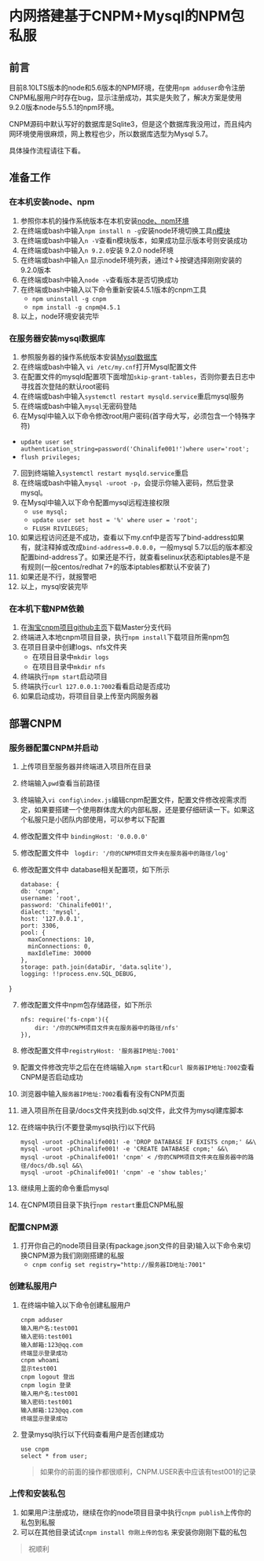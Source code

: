 # 内网搭建基于CNPM+Mysql的NPM包私服
## 前言
目前8.10LTS版本的node和5.6版本的NPM环境，在使用`npm adduser`命令注册CNPM私服用户时存在bug，显示注册成功，其实是失败了，解决方案是使用9.2.0版本node与5.5.1的npm环境。  

CNPM源码中默认写好的数据库是Sqlite3，但是这个数据库我没用过，而且纯内网环境使用很麻烦，网上教程也少，所以数据库选型为Mysql 5.7。  

具体操作流程请往下看。


## 准备工作 
### 在本机安装node、npm
1. 参照你本机的操作系统版本在本机安装[node、npm环境]
2. 在终端或bash中输入`npm install n -g`安装node环境切换工具[n模块]
3. 在终端或bash中输入`n -V`查看n模块版本，如果成功显示版本号则安装成功
4. 在终端或bash中输入`n 9.2.0`安装 9.2.0 node环境
5. 在终端或bash中输入`n` 显示node环境列表，通过↑↓按键选择刚刚安装的9.2.0版本
6. 在终端或bash中输入`node -v`查看版本是否切换成功
7. 在终端或bash中输入以下命令重新安装4.5.1版本的cnpm工具  
	* `npm uninstall -g cnpm`
	* `npm install -g cnpm@4.5.1`  
8. 以上，node环境安装完毕  
 
### 在服务器安装mysql数据库
1. 参照服务器的操作系统版本安装[Mysql数据库]
2. 在终端或bash中输入 `vi /etc/my.cnf`打开Mysql配置文件  
3. 在配置文件的mysqld配置项下面增加`skip-grant-tables`，否则你要去日志中寻找首次登陆的默认root密码
4. 在终端或bash中输入`systemctl restart mysqld.service`重启mysql服务
5. 在终端或bash中输入`mysql`无密码登陆
6. 在Mysql中输入以下命令修改root用户密码(首字母大写，必须包含一个特殊字符)
  * `update user set authentication_string=password('Chinalife001!')where user='root';`
  * `flush privileges;` 
7. 回到终端输入`systemctl restart mysqld.service`重启
8.  在终端或bash中输入`mysql -uroot -p`，会提示你输入密码，然后登录mysql。
9. 在Mysql中输入以下命令配置mysql远程连接权限
	* `use mysql;`
	* `update user set host = '%' where user = 'root';`
	* `FLUSH RIVILEGES;`
10. 如果远程访问还是不成功，查看以下my.cnf中是否写了bind-address如果有，就注释掉或改成`bind-address=0.0.0.0`，一般mysql 5.7以后的版本都没配置bind-address了。如果还是不行，就查看selinux状态和iptables是不是有规则(一般centos/redhat 7+的版本iptables都默认不安装了)
11. 如果还是不行，就报警吧
12. 以上，mysql安装完毕  

### 在本机下载NPM依赖
1. 在[淘宝cnpm项目github主页]下载Master分支代码
2. 终端进入本地cnpm项目目录，执行`npm install`下载项目所需npm包
3. 在项目目录中创建logs、nfs文件夹
	* 在项目目录中`mkdir logs`
	* 在项目目录中`mkdir nfs`
4. 终端执行`npm start`启动项目
5. 终端执行`curl 127.0.0.1:7002`看看启动是否成功
6. 如果启动成功，将项目目录上传至内网服务器

## 部署CNPM

### 服务器配置CNPM并启动
1. 上传项目至服务器并终端进入项目所在目录
2. 终端输入`pwd`查看当前路径
3. 终端输入`vi config\index.js`编辑cnpm配置文件，配置文件修改视需求而定，如果要搭建一个使用群体庞大的内部私服，还是要仔细研读一下。如果这个私服只是小团队内部使用，可以参考以下配置
4. 修改配置文件中 `bindingHost: '0.0.0.0'`
5. 修改配置文件中 ` logdir: '/你的CNPM项目文件夹在服务器中的路径/log'`  
6. 修改配置文件中 database相关配置项，如下所示
  	
	```
	database: {
    db: 'cnpm',
    username: 'root',
    password: 'Chinalife001!',
    dialect: 'mysql',
    host: '127.0.0.1',
    port: 3306,
    pool: {
      maxConnections: 10,
      minConnections: 0,
      maxIdleTime: 30000
    },
    storage: path.join(dataDir, 'data.sqlite'),
    logging: !!process.env.SQL_DEBUG,
  }  
  
  
7. 修改配置文件中npm包存储路径，如下所示

	```
	nfs: require('fs-cnpm')({
    	dir: '/你的CNPM项目文件夹在服务器中的路径/nfs'
  	}),
	```
	
8. 修改配置文件中`registryHost: '服务器IP地址:7001'`  
9. 配置文件修改完毕之后在在终端输入`npm start`和`curl 服务器IP地址:7002`查看CNPM是否启动成功
10. 浏览器中输入`服务器IP地址:7002`看看有没有CNPM页面
11. 进入项目所在目录/docs文件夹找到db.sql文件，此文件为mysql建库脚本
12. 在终端中执行(不要登录mysql执行)以下代码
	
	```
	mysql -uroot -pChinalife001! -e 'DROP DATABASE IF EXISTS cnpm;' &&\
	mysql -uroot -pChinalife001! -e 'CREATE DATABASE cnpm;' &&\
	mysql -uroot -pChinalife001! 'cnpm' < /你的CNPM项目文件夹在服务器中的路径/docs/db.sql &&\
	mysql -uroot -pChinalife001! 'cnpm' -e 'show tables;'
	```
13. 继续用上面的命令重启mysql
14. 在CNPM项目目录下执行`npm restart`重启CNPM私服

### 配置CNPM源

1. 打开你自己的node项目目录(有package.json文件的目录)输入以下命令来切换CNPM源为我们刚刚搭建的私服
	* `cnpm config set registry="http://服务器ID地址:7001"`   
	
### 创建私服用户
  
1. 在终端中输入以下命令创建私服用户

	```
	cnpm adduser
	输入用户名:test001
	输入密码:test001
	输入邮箱:123@qq.com
	终端显示登录成功
	cnpm whoami
	显示test001
	cnpm logout 登出
	cnpm login 登录
	输入用户名:test001
	输入密码:test001
	输入邮箱:123@qq.com
	终端显示登录成功
	```
	
2. 登录mysql执行以下代码查看用户是否创建成功
	
	```
	use cnpm
	select * from user;
	```
	
	> 如果你的前面的操作都很顺利，CNPM.USER表中应该有test001的记录
	
### 上传和安装私包

1. 如果用户注册成功，继续在你的node项目目录中执行`cnpm publish`上传你的私包到私服
2. 可以在其他目录试试`cnpm install 你刚上传的包名` 来安装你刚刚下载的私包

>祝顺利



[淘宝cnpm项目github主页]:https://github.com/cnpm/cnpmjs.org
[node、npm环境]:https://nodejs.org/en/download/
[n模块]:https://www.npmjs.com/package/n
[Mysql数据库]:https://dev.mysql.com/downloads/mysql/
